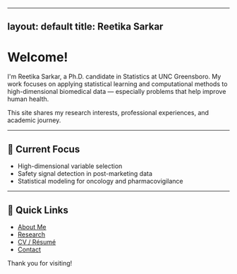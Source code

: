 
---
layout: default
title: Reetika Sarkar
---

# Welcome!

I'm Reetika Sarkar, a Ph.D. candidate in Statistics at UNC Greensboro. My work focuses on applying statistical learning and computational methods to high-dimensional biomedical data — especially problems that help improve human health.

This site shares my research interests, professional experiences, and academic journey.

---

## 🧠 Current Focus

- High-dimensional variable selection
- Safety signal detection in post-marketing data
- Statistical modeling for oncology and pharmacovigilance

---

## 🔗 Quick Links

- [About Me](about.md)
- [Research](research.md)
- [CV / Résumé](cv.md)
- [Contact](contact.md)

Thank you for visiting!
    